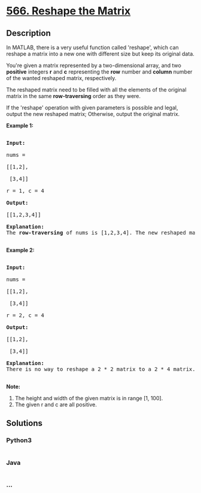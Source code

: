 # [566. Reshape the Matrix](https://leetcode.com/problems/reshape-the-matrix)

## Description
<p>In MATLAB, there is a very useful function called 'reshape', which can reshape a matrix into a new one with different size but keep its original data.

</p>



<p>

You're given a matrix represented by a two-dimensional array, and two <b>positive</b> integers <b>r</b> and <b>c</b> representing the <b>row</b> number and <b>column</b> number of the wanted reshaped matrix, respectively.</p>



 <p>The reshaped matrix need to be filled with all the elements of the original matrix in the same <b>row-traversing</b> order as they were.

</p>



<p>

If the 'reshape' operation with given parameters is possible and legal, output the new reshaped matrix; Otherwise, output the original matrix.

</p>



<p><b>Example 1:</b><br />

<pre>

<b>Input:</b> 

nums = 

[[1,2],

 [3,4]]

r = 1, c = 4

<b>Output:</b> 

[[1,2,3,4]]

<b>Explanation:</b><br>The <b>row-traversing</b> of nums is [1,2,3,4]. The new reshaped matrix is a 1 * 4 matrix, fill it row by row by using the previous list.

</pre>

</p>



<p><b>Example 2:</b><br />

<pre>

<b>Input:</b> 

nums = 

[[1,2],

 [3,4]]

r = 2, c = 4

<b>Output:</b> 

[[1,2],

 [3,4]]

<b>Explanation:</b><br>There is no way to reshape a 2 * 2 matrix to a 2 * 4 matrix. So output the original matrix.

</pre>

</p>



<p><b>Note:</b><br>

<ol>

<li>The height and width of the given matrix is in range [1, 100].</li>

<li>The given r and c are all positive.</li>

</ol>

</p>


## Solutions


<!-- tabs:start -->

### **Python3**

```python

```

### **Java**

```java

```

### **...**
```

```

<!-- tabs:end -->